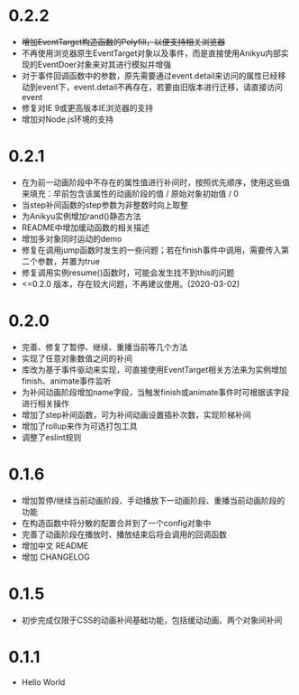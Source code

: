 # 0.2.2
- ~~增加EventTarget构造函数的Polyfill，以便支持相关浏览器~~
- 不再使用浏览器原生EventTarget对象以及事件，而是直接使用Anikyu内部实现的EventDoer对象来对其进行模拟并增强
- 对于事件回调函数中的参数，原先需要通过event.detail来访问的属性已经移动到event下，event.detail不再存在，若要由旧版本进行迁移，请直接访问event
- 修复对IE 9或更高版本IE浏览器的支持
- 增加对Node.js环境的支持

# 0.2.1
- 在为前一动画阶段中不存在的属性值进行补间时，按照优先顺序，使用这些值来填充：早前包含该属性的动画阶段的值 / 原始对象初始值 / 0
- 当step补间函数的step参数为非整数时向上取整
- 为Anikyu实例增加rand()静态方法
- README中增加缓动函数的相关描述
- 增加多对象同时运动的demo
- 修复在调用jump函数时发生的一些问题；若在finish事件中调用，需要传入第二个参数，并置为true
- 修复调用实例resume()函数时，可能会发生找不到this的问题
- <=0.2.0 版本，存在较大问题，不再建议使用。(2020-03-02)

# 0.2.0 
- 完善、修复了暂停、继续、重播当前等几个方法
- 实现了任意对象数值之间的补间
- 库改为基于事件驱动来实现，可直接使用EventTarget相关方法来为实例增加finish、animate事件监听
- 为补间动画阶段增加name字段，当触发finish或animate事件时可根据该字段进行相关操作
- 增加了step补间函数，可为补间动画设置插补次数，实现阶梯补间
- 增加了rollup来作为可选打包工具
- 调整了eslint规则

# 0.1.6 
- 增加暂停/继续当前动画阶段、手动播放下一动画阶段、重播当前动画阶段的功能
- 在构造函数中将分散的配置合并到了一个config对象中
- 完善了动画阶段在播放时、播放结束后将会调用的回调函数
- 增加中文 README
- 增加 CHANGELOG

# 0.1.5
- 初步完成仅限于CSS的动画补间基础功能，包括缓动动画、两个对象间补间

# 0.1.1
- Hello World